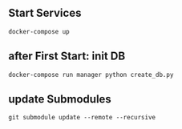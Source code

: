 ## Start Services
    docker-compose up

## after First Start: init DB
    docker-compose run manager python create_db.py

## update Submodules
    git submodule update --remote --recursive